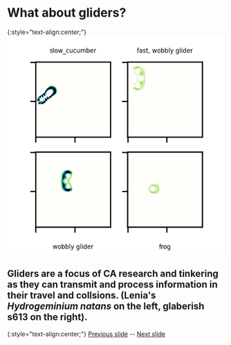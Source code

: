 # What about gliders?

{:style="text-align:center;"}
![teaser figure showing Orbium and s613 CA](https://raw.githubusercontent.com/riveSunder/yuca_docs/master/assets/glaberish/geminium_s613_gliders.gif)

## Gliders are a focus of CA research and tinkering as they can transmit and process information in their travel and collsions. (Lenia's _Hydrogeminium natans_ on the left, glaberish s613 on the right). 

{:style="text-align:center;"}
[Previous slide](https://rivesunder.github.io/yuca_docs/g_slide_010) -- [Next slide](https://rivesunder.github.io/yuca_docs/g_slide_012)
